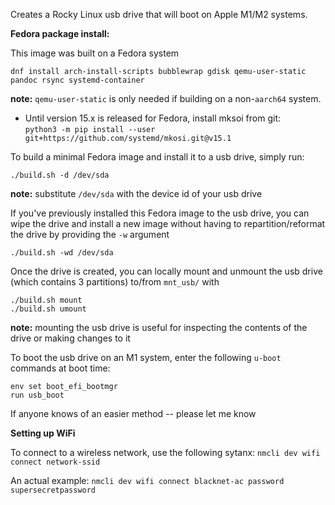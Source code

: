 Creates a Rocky Linux usb drive that will boot on Apple M1/M2 systems.

**Fedora package install:**  
  
This image was built on a Fedora system


```
dnf install arch-install-scripts bubblewrap gdisk qemu-user-static pandoc rsync systemd-container
```
**note:** ```qemu-user-static``` is only needed if building on a non-```aarch64``` system.  
- Until version 15.x is released for Fedora, install mksoi from git:  
`python3 -m pip install --user git+https://github.com/systemd/mkosi.git@v15.1`

To build a minimal Fedora image and install it to a usb drive, simply run:
```
./build.sh -d /dev/sda
```

**note:** substitute ```/dev/sda``` with the device id of your usb drive

If you've previously installed this Fedora image to the usb drive, you can wipe the drive and install a new image without having to repartition/reformat the drive by providing the `-w` argument
```
./build.sh -wd /dev/sda
```

Once the drive is created, you can locally mount and unmount the usb drive (which contains 3 partitions) to/from ```mnt_usb/``` with
```
./build.sh mount
./build.sh umount
```
**note:** mounting the usb drive is useful for inspecting the contents of the drive or making changes to it

To boot the usb drive on an M1 system, enter the following ```u-boot``` commands at boot time:
```
env set boot_efi_bootmgr
run usb_boot
```
If anyone knows of an easier method -- please let me know

**Setting up WiFi**

To connect to a wireless network, use the following sytanx:
```nmcli dev wifi connect network-ssid```

An actual example:
```nmcli dev wifi connect blacknet-ac password supersecretpassword```
